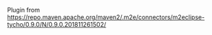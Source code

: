 Plugin from https://repo.maven.apache.org/maven2/.m2e/connectors/m2eclipse-tycho/0.9.0/N/0.9.0.201811261502/
